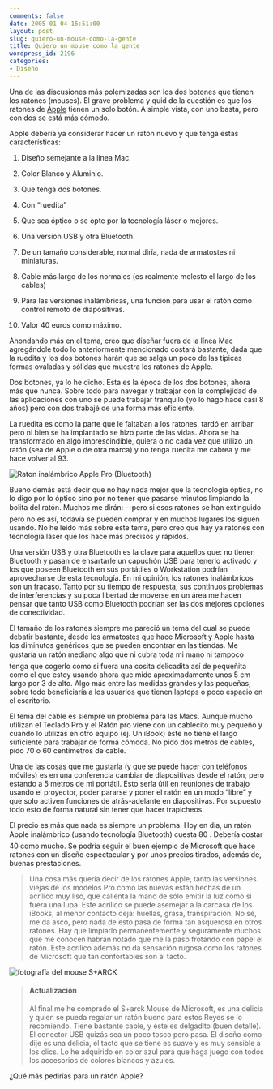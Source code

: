 ```yaml
---
comments: false
date: 2005-01-04 15:51:00
layout: post
slug: quiero-un-mouse-como-la-gente
title: Quiero un mouse como la gente
wordpress_id: 2196
categories:
- Diseño
---
```


Una de las discusiones más polemizadas son los dos botones que tienen los ratones (mouses). El grave problema y quid de la cuestión es que los ratones de [Apple](http://www.apple.com) tienen un solo botón. A simple vista, con uno basta, pero con dos se está más cómodo.





Apple debería ya considerar hacer un ratón nuevo y que tenga estas características:







  1. Diseño semejante a la línea Mac.


  2. Color Blanco y Aluminio.


  3. Que tenga dos botones.


  4. Con &ldquo;ruedita&rdquo;


  5. Que sea óptico o se opte por la tecnología láser o mejores.


  6. Una versión USB y otra Bluetooth.


  7. De un tamaño considerable, normal diría, nada de armatostes ni miniaturas.


  8. Cable más largo de los normales (es realmente molesto el largo de los cables)


  9. Para las versiones inalámbricas, una función para usar el ratón como control remoto de diapositivas.


  10. Valor 40 euros como máximo.







Ahondando más en el tema, creo que diseñar fuera de la línea Mac agregándole todo lo anteriormente mencionado costará bastante, dada que la ruedita y los dos botones harán que se salga un poco de las típicas formas ovaladas y sólidas que muestra los ratones de Apple.





Dos botones, ya lo he dicho. Esta es la época de los dos botones, ahora más que nunca. Sobre todo para navegar y trabajar con la complejidad de las aplicaciones con uno se puede trabajar tranquilo (yo lo hago hace casi 8 años) pero con dos trabajé de una forma más eficiente.





La ruedita es como la parte que le faltaban a los ratones, tardó en arribar pero ni bien se ha implantado se hizo parte de las vidas. Ahora se ha transformado en algo imprescindible, quiera o no cada vez que utilizo un ratón (sea de Apple o de otra marca) y no tenga ruedita me cabrea y me hace volver al 93.





![Raton inalámbrico Apple Pro (Bluetooth)](http://www.minid.net/images/apple-raton-pro-bluetooth.png)





Bueno demás está decir que no hay nada mejor que la tecnología óptica, no lo digo por lo óptico sino por no tener que pasarse minutos limpiando la bolita del ratón. Muchos me dirán: --pero si esos ratones se han extinguido pero no es así, todavía se pueden comprar y en muchos lugares los siguen usando. No he leído más sobre este tema, pero creo que hay ya ratones con tecnología láser que los hace más precisos y rápidos.





Una versión USB y otra Bluetooth es la clave para aquellos que: no tienen Bluetooth y pasan de ensartarle un capuchón USB  para tenerlo activado y los que poseen Bluetooth en sus portátiles o Workstation podrían aprovecharse de esta tecnología. En mi opinión, los ratones inalámbricos son un fracaso. Tanto por su tiempo de respuesta, sus continuos problemas de interferencias y su poca libertad de moverse en un área me hacen pensar que tanto USB como Bluetooth podrían ser las dos mejores opciones de conectividad.





El tamaño de los ratones siempre me pareció un tema del cual se puede debatir bastante, desde los armatostes que hace Microsoft y Apple hasta los diminutos genéricos que se pueden encontrar en las tiendas. Me gustaría un ratón mediano algo que ni cubra toda mi mano ni tampoco tenga que cogerlo como si fuera una cosita delicadita así de pequeñita como el que estoy usando ahora que mide aproximadamente unos 5 cm largo por 3 de alto. Algo más entre las medidas grandes y las pequeñas, sobre todo beneficiaría a los usuarios que tienen laptops o poco espacio en el escritorio.





El tema del cable es siempre un problema para las Macs. Aunque mucho utilizan el Teclado Pro y el Ratón pro viene con un cablecito muy pequeño y cuando lo utilizas en otro equipo (ej. Un iBook) éste no tiene el largo suficiente para trabajar de forma cómoda. No pido dos metros de cables, pido 70 o 60 centímetros de cable.





Una de las cosas que me gustaría (y que se puede hacer con teléfonos móviles) es en una conferencia cambiar de diapositivas desde el ratón, pero estando a 5 metros de mi portátil. Esto sería útil en reuniones de trabajo usando el proyector, poder pararse y poner el ratón en un modo &ldquo;libre&rdquo; y que solo activen funciones de atrás-adelante en diapositivas. Por supuesto todo esto de forma natural sin tener que hacer trapicheos.





El precio es más que nada es siempre un problema. Hoy en día, un ratón Apple inalámbrico (usando tecnología Bluetooth) cuesta 80 . Debería costar 40 como mucho. Se podría seguir el buen ejemplo de Microsoft que hace ratones con un diseño espectacular y por unos precios tirados, además de, buenas prestaciones.





> Una cosa más quería decir de los ratones Apple, tanto las versiones viejas de los modelos Pro como las nuevas están hechas de un acrílico muy liso, que calienta la mano de sólo emitir la luz como si fuera una lupa. Este acrílico se puede asemejar a la carcasa de los iBooks, al menor contacto deja: huellas, grasa, transpiración. No sé, me da asco, pero nada de esto pasa de forma tan asquerosa en otros ratones. Hay que limpiarlo permanentemente y seguramente muchos que me conocen habrán notado que me la paso frotando con papel el ratón. Este acrílico además no da sensación rugosa como los ratones de Microsoft que tan confortables son al tacto.






![fotografía del mouse S+ARCK](http://www.minid.net/images/sarc-mouse.png)





> #### Actualización
> 
> Al final me he comprado el S+arck Mouse de Microsoft, es una delicia y quien se pueda regalar un ratón bueno para estos Reyes se lo recomiendo. Tiene bastante cable, y éste es delgadito (buen detalle). El conector USB quizás sea un poco tosco pero pasa. El diseño como dije es una delicia, el tacto que se tiene es suave y es muy sensible a los clics. Lo he adquirido en color azul para que haga juego con todos los accesorios de colores blancos y azules.





¿Qué más pedirías para un ratón Apple?
